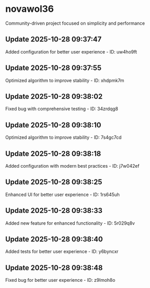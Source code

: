 # novawol36
Community-driven project focused on simplicity and performance

## Update 2025-10-28 09:37:47
Added configuration for better user experience - ID: uw4ho9ft


## Update 2025-10-28 09:37:55
Optimized algorithm to improve stability - ID: xhdpmk7m


## Update 2025-10-28 09:38:02
Fixed bug with comprehensive testing - ID: 34zrdqg8


## Update 2025-10-28 09:38:10
Optimized algorithm to improve stability - ID: 7s4gc7cd


## Update 2025-10-28 09:38:18
Added configuration with modern best practices - ID: j7w042ef


## Update 2025-10-28 09:38:25
Enhanced UI for better user experience - ID: 1rs645uh


## Update 2025-10-28 09:38:33
Added new feature for enhanced functionality - ID: 5r029q8v


## Update 2025-10-28 09:38:40
Added tests for better user experience - ID: y6byncxr


## Update 2025-10-28 09:38:48
Fixed bug for better user experience - ID: z9lmoh8o

